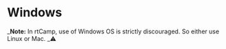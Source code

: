 # Windows

_**Note:** In rtCamp, use of Windows OS is strictly discouraged. So either use Linux or Mac. _⚠️

